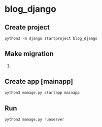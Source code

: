 # blog_django

## Create project
```python
python3 -m django startproject blog_django
```

## Make migration
1. ```python 
    
    ```

## Create app [mainapp]
```python
python3 manage.py startapp mainapp
```

## Run
```python
python3 manage.py runserver
```